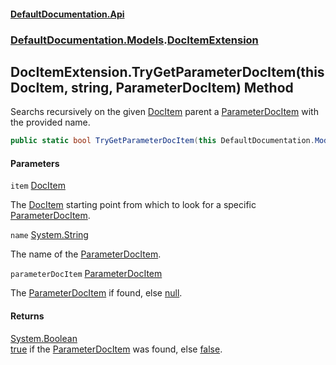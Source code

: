 #### [DefaultDocumentation.Api](index.md 'index')
### [DefaultDocumentation.Models](index.md#DefaultDocumentation.Models 'DefaultDocumentation.Models').[DocItemExtension](DocItemExtension.md 'DefaultDocumentation.Models.DocItemExtension')

## DocItemExtension.TryGetParameterDocItem(this DocItem, string, ParameterDocItem) Method

Searchs recursively on the given [DocItem](DocItem.md 'DefaultDocumentation.Models.DocItem') parent a [ParameterDocItem](ParameterDocItem.md 'DefaultDocumentation.Models.Parameters.ParameterDocItem') with the provided name.

```csharp
public static bool TryGetParameterDocItem(this DefaultDocumentation.Models.DocItem? item, string name, out DefaultDocumentation.Models.Parameters.ParameterDocItem? parameterDocItem);
```
#### Parameters

<a name='DefaultDocumentation.Models.DocItemExtension.TryGetParameterDocItem(thisDefaultDocumentation.Models.DocItem,string,DefaultDocumentation.Models.Parameters.ParameterDocItem).item'></a>

`item` [DocItem](DocItem.md 'DefaultDocumentation.Models.DocItem')

The [DocItem](DocItem.md 'DefaultDocumentation.Models.DocItem') starting point from which to look for a specific [ParameterDocItem](ParameterDocItem.md 'DefaultDocumentation.Models.Parameters.ParameterDocItem').

<a name='DefaultDocumentation.Models.DocItemExtension.TryGetParameterDocItem(thisDefaultDocumentation.Models.DocItem,string,DefaultDocumentation.Models.Parameters.ParameterDocItem).name'></a>

`name` [System.String](https://docs.microsoft.com/en-us/dotnet/api/System.String 'System.String')

The name of the [ParameterDocItem](ParameterDocItem.md 'DefaultDocumentation.Models.Parameters.ParameterDocItem').

<a name='DefaultDocumentation.Models.DocItemExtension.TryGetParameterDocItem(thisDefaultDocumentation.Models.DocItem,string,DefaultDocumentation.Models.Parameters.ParameterDocItem).parameterDocItem'></a>

`parameterDocItem` [ParameterDocItem](ParameterDocItem.md 'DefaultDocumentation.Models.Parameters.ParameterDocItem')

The [ParameterDocItem](ParameterDocItem.md 'DefaultDocumentation.Models.Parameters.ParameterDocItem') if found, else [null](https://docs.microsoft.com/en-us/dotnet/csharp/language-reference/keywords/null 'https://docs.microsoft.com/en-us/dotnet/csharp/language-reference/keywords/null').

#### Returns
[System.Boolean](https://docs.microsoft.com/en-us/dotnet/api/System.Boolean 'System.Boolean')  
[true](https://docs.microsoft.com/en-us/dotnet/csharp/language-reference/builtin-types/bool 'https://docs.microsoft.com/en-us/dotnet/csharp/language-reference/builtin-types/bool') if the [ParameterDocItem](ParameterDocItem.md 'DefaultDocumentation.Models.Parameters.ParameterDocItem') was found, else [false](https://docs.microsoft.com/en-us/dotnet/csharp/language-reference/builtin-types/bool 'https://docs.microsoft.com/en-us/dotnet/csharp/language-reference/builtin-types/bool').